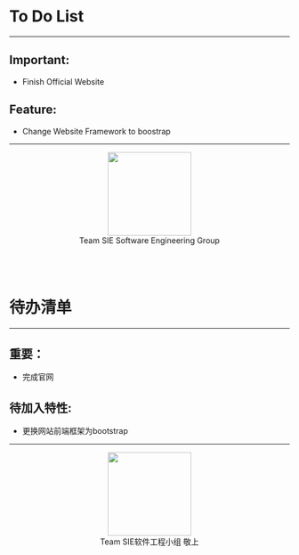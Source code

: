 To Do List
=======
***
Important:
-----------
- Finish Official Website

Feature:
---------
- Change Website Framework to boostrap

***
<div align = center><img width="150" height="150" src="https://cloud.githubusercontent.com/assets/12566988/22813111/00fde6a0-ef84-11e6-93bb-5c5318db20ec.jpg"></div>

<div align = center>Team SIE Software Engineering Group</div>
<br />
<br />
<br />

待办清单
=====
***
重要：
------
- 完成官网

待加入特性:
------------
- 更换网站前端框架为bootstrap

***
<div align = center><img width="150" height="150" src="https://cloud.githubusercontent.com/assets/12566988/22813111/00fde6a0-ef84-11e6-93bb-5c5318db20ec.jpg"></div>

<div align = center>Team SIE软件工程小组 敬上</div>
